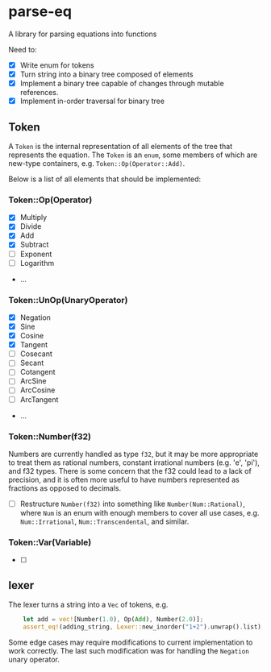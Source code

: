 # parse-eq
A library for parsing equations into functions

Need to:
- [x]  Write enum for tokens
- [x]  Turn string into a binary tree composed of elements
- [x]  Implement a binary tree capable of changes through mutable references.
- [x]  Implement in-order traversal for binary tree

## Token
A `Token` is the internal representation of all elements of the tree that
represents the equation. The `Token` is an `enum`, some members of which are new-type containers, e.g. `Token::Op(Operator::Add)`.

Below is a list of all elements that should be implemented:
### Token::Op(Operator)
- [x] Multiply
- [x] Divide
- [x] Add
- [x] Subtract
- [ ] Exponent
- [ ] Logarithm
- ...
### Token::UnOp(UnaryOperator)
- [x] Negation
- [x] Sine
- [x] Cosine
- [x] Tangent
- [ ] Cosecant
- [ ] Secant
- [ ] Cotangent
- [ ] ArcSine
- [ ] ArcCosine
- [ ] ArcTangent
- ...
### Token::Number(f32)
Numbers are currently handled as type `f32`, but it may be more appropriate to
treat them as rational numbers, constant irrational numbers (e.g. 'e', 'pi'),
and f32 types. There is some concern that the f32 could lead to a lack of
precision, and it is often more useful to have numbers represented as fractions
as opposed to decimals.
- [ ] Restructure `Number(f32)` into something like `Number(Num::Rational)`,
where `Num` is an enum with enough members to cover all use cases, e.g.
`Num::Irrational`, `Num::Transcendental`, and similar.
### Token::Var(Variable)
- [ ]

## lexer
The lexer turns a string into a `Vec` of tokens, e.g.

```rust
    let add = vec![Number(1.0), Op(Add), Number(2.0)];
    assert_eq!(adding_string, Lexer::new_inorder("1+2").unwrap().list);
```

Some edge cases may require modifications to current implementation to work correctly. The last such modification was for handling the `Negation` unary operator.
